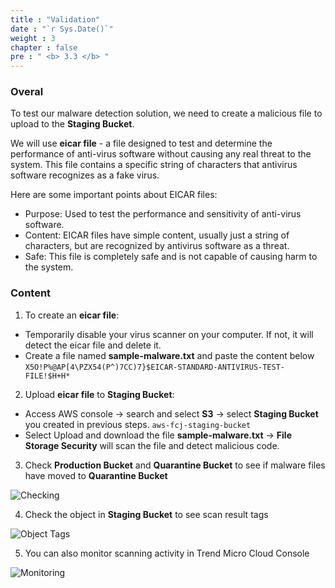 ```yaml
---
title : "Validation"
date : "`r Sys.Date()`"
weight : 3
chapter : false
pre : " <b> 3.3 </b> "
---
```


### Overal

To test our malware detection solution, we need to create a malicious file to upload to the **Staging Bucket**.

We will use **eicar file** - a file designed to test and determine the performance of anti-virus software without causing any real threat to the system. This file contains a specific string of characters that antivirus software recognizes as a fake virus.

Here are some important points about EICAR files:

- Purpose: Used to test the performance and sensitivity of anti-virus software.
- Content: EICAR files have simple content, usually just a string of characters, but are recognized by antivirus software as a threat.
- Safe: This file is completely safe and is not capable of causing harm to the system.


### Content

1. To create an **eicar file**:
- Temporarily disable your virus scanner on your computer. If not, it will detect the eicar file and delete it.
- Create a file named **sample-malware.txt** and paste the content below
`X5O!P%@AP[4\PZX54(P^)7CC)7}$EICAR-STANDARD-ANTIVIRUS-TEST-FILE!$H+H*`

2. Upload **eicar file** to **Staging Bucket**:
- Access AWS console -> search and select **S3** -> select **Staging Bucket** you created in previous steps. `aws-fcj-staging-bucket`
- Select Upload and download the file **sample-malware.txt** -> **File Storage Security** will scan the file and detect malicious code.

3. Check **Production Bucket** and **Quarantine Bucket** to see if malware files have moved to **Quarantine Bucket**

![Checking](/images/3.malware-scanning-solution/013-checking-virus.png)

4. Check the object in **Staging Bucket** to see scan result tags

![Object Tags](/images/3.malware-scanning-solution/014-malware-tags.png)
  
5. You can also monitor scanning activity in Trend Micro Cloud Console

![Monitoring](/images/3.malware-scanning-solution/015-monitoring.png)